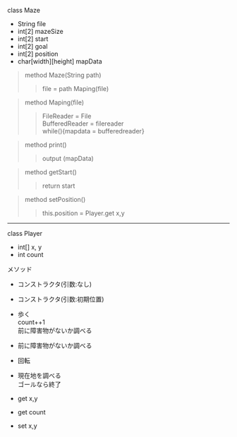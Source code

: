 class Maze  
- String file
- int[2] mazeSize  
- int[2] start
- int[2] goal
- int[2] position
- char[width][height] mapData  
  
> method Maze(String path)
>> file = path
>> Maping(file)

> method Maping(file)
>> FileReader = File  
>> BufferedReader = filereader  
>> while(){mapdata = bufferedreader}
  
> method print()  
>> output (mapData)  

> method getStart()
>> return start

> method setPosition()
>> this.position = Player.get x,y
---
class Player
- int[] x, y
- int count

 メソッド 
- コンストラクタ(引数:なし)
- コンストラクタ(引数:初期位置)
- 歩く  
 count++1  
 前に障害物がないか調べる
- 前に障害物がないか調べる
- 回転
- 現在地を調べる  
ゴールなら終了

- get x,y
- get count
- set x,y
